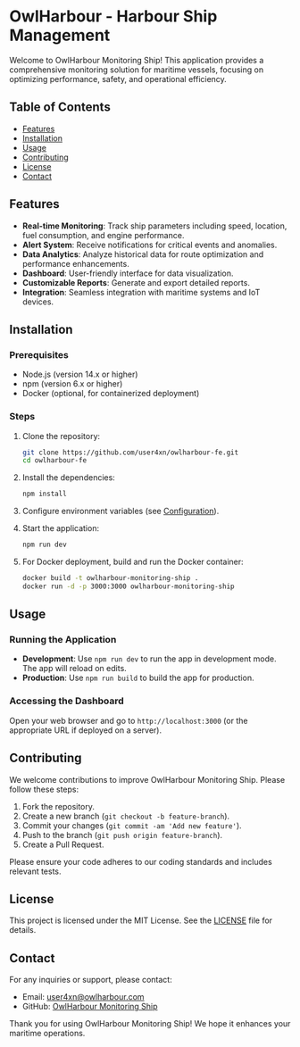 # OwlHarbour - Harbour Ship Management

Welcome to OwlHarbour Monitoring Ship! This application provides a comprehensive monitoring solution for maritime vessels, focusing on optimizing performance, safety, and operational efficiency.

## Table of Contents

- [Features](#features)
- [Installation](#installation)
- [Usage](#usage)
- [Contributing](#contributing)
- [License](#license)
- [Contact](#contact)

## Features

- **Real-time Monitoring**: Track ship parameters including speed, location, fuel consumption, and engine performance.
- **Alert System**: Receive notifications for critical events and anomalies.
- **Data Analytics**: Analyze historical data for route optimization and performance enhancements.
- **Dashboard**: User-friendly interface for data visualization.
- **Customizable Reports**: Generate and export detailed reports.
- **Integration**: Seamless integration with maritime systems and IoT devices.

## Installation

### Prerequisites

- Node.js (version 14.x or higher)
- npm (version 6.x or higher)
- Docker (optional, for containerized deployment)

### Steps

1. Clone the repository:

    ```bash
    git clone https://github.com/user4xn/owlharbour-fe.git
    cd owlharbour-fe
    ```

2. Install the dependencies:

    ```bash
    npm install
    ```

3. Configure environment variables (see [Configuration](#configuration)).

4. Start the application:

    ```bash
    npm run dev
    ```

5. For Docker deployment, build and run the Docker container:

    ```bash
    docker build -t owlharbour-monitoring-ship .
    docker run -d -p 3000:3000 owlharbour-monitoring-ship
    ```

## Usage

### Running the Application

- **Development**: Use `npm run dev` to run the app in development mode. The app will reload on edits.
- **Production**: Use `npm run build` to build the app for production.

### Accessing the Dashboard

Open your web browser and go to `http://localhost:3000` (or the appropriate URL if deployed on a server).

## Contributing

We welcome contributions to improve OwlHarbour Monitoring Ship. Please follow these steps:

1. Fork the repository.
2. Create a new branch (`git checkout -b feature-branch`).
3. Commit your changes (`git commit -am 'Add new feature'`).
4. Push to the branch (`git push origin feature-branch`).
5. Create a Pull Request.

Please ensure your code adheres to our coding standards and includes relevant tests.

## License

This project is licensed under the MIT License. See the [LICENSE](LICENSE) file for details.

## Contact

For any inquiries or support, please contact:

- Email: user4xn@owlharbour.com
- GitHub: [OwlHarbour Monitoring Ship](https://github.com/user4xn/owlharbour-fe)

Thank you for using OwlHarbour Monitoring Ship! We hope it enhances your maritime operations.

